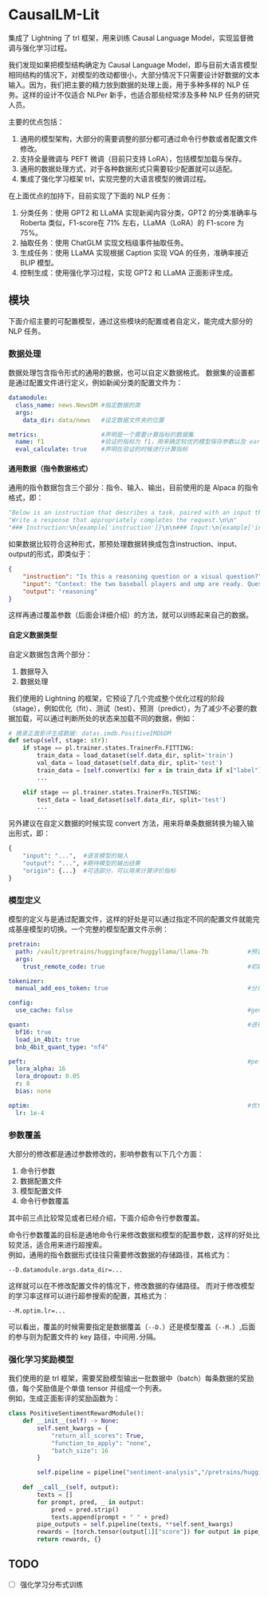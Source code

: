 # CausalLM-Lit

集成了 Lightning 了 trl 框架，用来训练 Causal Language Model，实现监督微调与强化学习过程。

我们发现如果把模型结构确定为 Causal Language Model，即与目前大语言模型相同结构的情况下，对模型的改动都很小，大部分情况下只需要设计好数据的文本输入。因为，我们把主要的精力放到数据的处理上面，用于多种多样的 NLP 任务。这样的设计不仅适合 NLPer 新手，也适合那些经常涉及多种 NLP 任务的研究人员。

主要的优点包括：

1. 通用的模型架构，大部分的需要调整的部分都可通过命令行参数或者配置文件修改。
2. 支持全量微调与 PEFT 微调（目前只支持 LoRA），包括模型加载与保存。
3. 通用的数据处理方式，对于各种数据形式只需要较少配置就可以适配。 
4. 集成了强化学习框架 trl，实现完整的大语言模型的微调过程。

在上面优点的加持下，目前实现了下面的 NLP 任务：

1. 分类任务：使用 GPT2 和 LLaMA 实现新闻内容分类，GPT2 的分类准确率与 Roberta 类似，F1-score在 71% 左右，LLaMA（LoRA）的 F1-score 为 75%。
2. 抽取任务：使用 ChatGLM 实现文档级事件抽取任务。
3. 生成任务：使用 LLaMA 实现根据 Caption 实现 VQA 的任务，准确率接近 BLIP 模型。
4. 控制生成：使用强化学习过程，实现 GPT2 和 LLaMA 正面影评生成。

## 模块
下面介绍主要的可配置模型，通过这些模块的配置或者自定义，能完成大部分的 NLP 任务。

### 数据处理

数据处理包含指令形式的通用的数据，也可以自定义数据格式。
数据集的设置都是通过配置文件进行定义，例如新闻分类的配置文件为：

```yaml
datamodule:
  class_name: news.NewsDM #指定数据的类
  args:
    data_dir: data/news   #设定数据文件夹的位置

metrics:                  #声明是一个需要计算指标的数据集
  name: f1                #验证的指标为 f1，用来确定较优的模型保存参数以及 early stoping
  eval_calculate: true    #声明在验证的时候进行计算指标
```

#### 通用数据（指令数据格式）
通用的指令数据包含三个部分：指令、输入、输出，目前使用的是 Alpaca 的指令格式，即：
```python
"Below is an instruction that describes a task, paired with an input that provides further context. "
"Write a response that appropriately completes the request.\n\n"
"### Instruction:\n{example['instruction']}\n\n### Input:\n{example['input']}\n\n### Response:\n"
```
如果数据比较符合这种形式，那预处理数据转换成包含instruction、input、output的形式，即类似于：
```json
{
    "instruction": "Is this a reasoning question or a visual question?",
    "input": "Context: the two baseball players and ump are ready. Question: What player is ranked highest in this sport?",
    "output": "reasoning"
}
```
这样再通过覆盖参数（后面会详细介绍）的方法，就可以训练起来自己的数据。

#### 自定义数据类型
自定义数据包含两个部分：  
1. 数据导入
2. 数据处理

我们使用的 Lightning 的框架，它预设了几个完成整个优化过程的阶段（stage），例如优化（fit）、测试（test）、预测（predict），为了减少不必要的数据加载，可以通过判断所处的状态来加载不同的数据，例如：
```python
# 摘录正面影评生成数据: datas.imdb.PositiveIMDbDM
def setup(self, stage: str):
    if stage == pl.trainer.states.TrainerFn.FITTING:
        train_data = load_dataset(self.data_dir, split='train')
        val_data = load_dataset(self.data_dir, split='test')
        train_data = [self.convert(x) for x in train_data if x["label"]==1]
        ...

    elif stage == pl.trainer.states.TrainerFn.TESTING:
        test_data = load_dataset(self.data_dir, split='test')
        ...
```
另外建议在自定义数据的时候实现 convert 方法，用来将单条数据转换为输入输出形式，即：
```python
{
    "input": "...",  #语言模型的输入
    "output": "...", #期待模型的输出结果
    "origin": {...}  #可选部分，可以用来计算评价指标
}
```

### 模型定义
模型的定义与是通过配置文件，这样的好处是可以通过指定不同的配置文件就能完成基座模型的切换。一个完整的模型配置文件示例：
```yaml
pretrain:
  path: /vault/pretrains/huggingface/huggyllama/llama-7b           #预训练参数
  args:
    trust_remote_code: true                                        #初始化模型的参数

tokenizer:
  manual_add_eos_token: true                                       #分词器的一些特殊行为

config:
  use_cache: false                                                 #generation 时的参数

quant:                                                             #进行量化，下面是量化的参数
  bf16: true
  load_in_4bit: true
  bnb_4bit_quant_type: "nf4"

peft:                                                              #peft 微调，下面是 LoRA 的参数配置
  lora_alpha: 16
  lora_dropout: 0.05
  r: 8
  bias: none

optim:                                                             #优化器的配置
  lr: 1e-4
```


### 参数覆盖
大部分的修改都是通过参数修改的，影响参数有以下几个方面：

1. 命令行参数
2. 数据配置文件
3. 模型配置文件
4. 命令行参数覆盖

其中前三点比较常见或者已经介绍，下面介绍命令行参数覆盖。

命令行参数覆盖的目标是通地命令行来修改数据和模型的配置参数，这样的好处比较灵活，适合用来进行超搜索。  
例如，通用的指令数据形式往往只需要修改数据的存储路径，其格式为：
```shell
--D.datamodule.args.data_dir=...
```
这样就可以在不修改配置文件的情况下，修改数据的存储路径。
而对于修改模型的学习率这样可以进行超参搜索的配置，其格式为：
```shell
--M.optim.lr=...
```
可以看出，覆盖的时候需要指定是数据覆盖（`--D.`）还是模型覆盖（`--M.`）,后面的参与则为配置文件的 key 路径，中间用`.`分隔。


### 强化学习奖励模型

我们使用的是 trl 框架，需要奖励模型输出一批数据中（batch）每条数据的奖励值，每个奖励值是个单值 tensor 并组成一个列表。  
例如，生成正面影评的奖励函数为：
```python
class PositiveSentimentRewardModule():
    def __init__(self) -> None:
        self.sent_kwargs = {
            "return_all_scores": True,
            "function_to_apply": "none",
            "batch_size": 16
        }

        self.pipeline = pipeline("sentiment-analysis","/pretrains/huggingface/lvwerra/distilbert-imdb")
    
    def __call__(self, output):
        texts = []
        for prompt, pred, _ in output:
            pred = pred.strip()
            texts.append(prompt + " " + pred)
        pipe_outputs = self.pipeline(texts, **self.sent_kwargs)                  # 分类模型输出 confidence
        rewards = [torch.tensor(output[1]["score"]) for output in pipe_outputs]  # 转化为奖励列表
        return rewards, {}
```

## TODO
- [ ] 强化学习分布式训练

